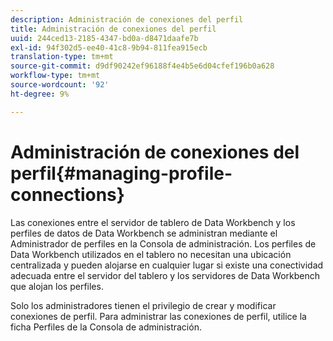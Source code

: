```yaml
---
description: Administración de conexiones del perfil
title: Administración de conexiones del perfil
uuid: 244ced13-2185-4347-bd0a-d8471daafe7b
exl-id: 94f302d5-ee40-41c8-9b94-811fea915ecb
translation-type: tm+mt
source-git-commit: d9df90242ef96188f4e4b5e6d04cfef196b0a628
workflow-type: tm+mt
source-wordcount: '92'
ht-degree: 9%

---
```


# Administración de conexiones del perfil{#managing-profile-connections}

Las conexiones entre el servidor de tablero de Data Workbench y los perfiles de datos de Data Workbench se administran mediante el Administrador de perfiles en la Consola de administración. Los perfiles de Data Workbench utilizados en el tablero no necesitan una ubicación centralizada y pueden alojarse en cualquier lugar si existe una conectividad adecuada entre el servidor del tablero y los servidores de Data Workbench que alojan los perfiles.

Solo los administradores tienen el privilegio de crear y modificar conexiones de perfil. Para administrar las conexiones de perfil, utilice la ficha Perfiles de la Consola de administración.
